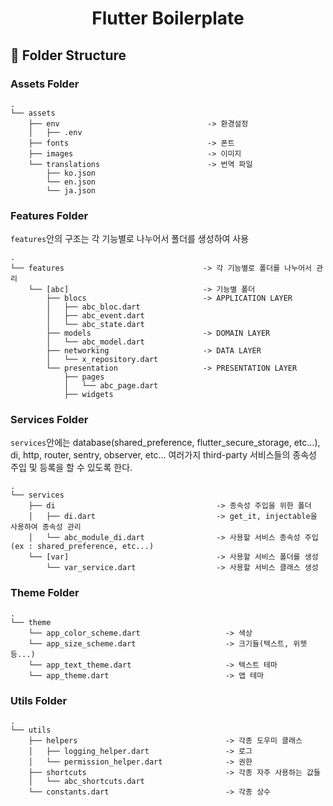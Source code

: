 <h1 align="center">
  Flutter Boilerplate
</h1>

## :file_folder: Folder Structure

### Assets Folder

```
.
└── assets
    ├── env                                 -> 환경설정
    │   ├── .env
    ├── fonts                               -> 폰트
    ├── images                              -> 이미지
    └── translations                        -> 번역 파일
        ├── ko.json
        └── en.json
        └── ja.json
```

### Features Folder

`features`안의 구조는 각 기능별로 나누어서 폴더를 생성하여 사용

```
.
└── features                               -> 각 기능별로 폴더를 나누어서 관리
    └── [abc]                              -> 기능별 폴더
        ├── blocs                          -> APPLICATION LAYER
        │   ├── abc_bloc.dart
        │   ├── abc_event.dart
        │   └── abc_state.dart
        ├── models                         -> DOMAIN LAYER
        │   └── abc_model.dart
        ├── networking                     -> DATA LAYER
        │   └── x_repository.dart
        └── presentation                   -> PRESENTATION LAYER
            ├── pages
            │   └── abc_page.dart
            ├── widgets
```

### Services Folder

`services`안에는 database(shared_preference, flutter_secure_storage, etc...), di, http, router, sentry, observer, etc... 여러가지 third-party 서비스들의 종속성 주입 및 등록을 할 수 있도록 한다.

```
.
└── services
    ├── di                                    -> 종속성 주입을 위한 폴더
    │   ├── di.dart                           -> get_it, injectable을 사용하여 종속성 관리
    │   └── abc_module_di.dart                -> 사용할 서비스 종속성 주입 (ex : shared_preference, etc...)
    └── [var]                                 -> 사용할 서비스 폴더를 생성
        └── var_service.dart                  -> 사용할 서비스 클래스 생성
```

### Theme Folder

```
.
└── theme
    └── app_color_scheme.dart                   -> 색상
    └── app_size_scheme.dart                    -> 크기들(텍스트, 위젯 등...)
    └── app_text_theme.dart                     -> 텍스트 테마
    └── app_theme.dart                          -> 앱 테마
```

### Utils Folder

```
.
└── utils
    ├── helpers                                 -> 각종 도우미 클래스
    │   ├── logging_helper.dart                 -> 로그
    │   └── permission_helper.dart              -> 권한
    ├── shortcuts                               -> 각종 자주 사용하는 값들
    │   └── abc_shortcuts.dart
    └── constants.dart                          -> 각종 상수
```
